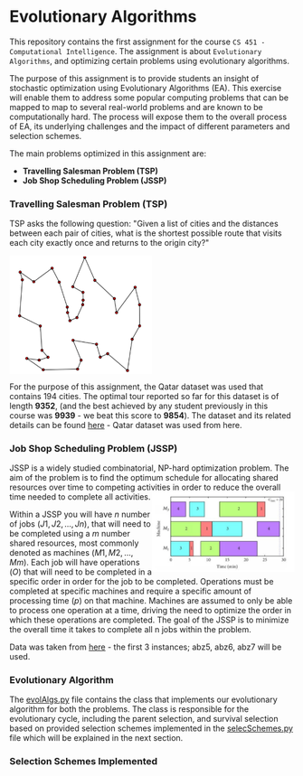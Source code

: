 # Evolutionary Algorithms

This repository contains the first assignment for the course ```CS 451 - Computational Intelligence```. The assignment is about ```Evolutionary Algorithms```, and optimizing certain problems using evolutionary algorithms. 

The purpose of this assignment is to provide students an insight of stochastic optimization using Evolutionary Algorithms (EA). This exercise will enable them to address some popular computing problems that can be mapped to map to several real-world problems and are known to be computationally hard. The process will expose them to the overall process of EA, its underlying challenges and the impact of different parameters and selection schemes.

The main problems optimized in this assignment are:
- **Travelling Salesman Problem (TSP)**
- **Job Shop Scheduling Problem (JSSP)**

### Travelling Salesman Problem (TSP)
TSP asks the following question: "Given a list of cities and the distances between each pair of cities, what is the shortest possible route that visits each city exactly once and returns to the origin city?" 

<img align="center" src="data/tsp.png" width="50%" />

For the purpose of this assignment, the Qatar dataset was used that contains 194 cities. The optimal tour reported so far for this dataset is of length **9352**, (and the best achieved by any student previously in this course was **9939** - we beat this score to **9854**). The dataset and its related details can be found [here](http://www.math.uwaterloo.ca/tsp/world/countries.html) - Qatar dataset was used from here. 

### Job Shop Scheduling Problem (JSSP)

JSSP is a widely studied combinatorial, NP-hard optimization problem. The aim of the problem is to find the optimum schedule for allocating shared resources over time to competing activities in order to reduce the overall time needed to complete all activities. <img align="right" src="data/jssp.png" width="50%" />

Within a JSSP you will have $n$ number of jobs $(J1, J2, ..., Jn )$, that will need to be completed using a $m$ number shared resources, most commonly denoted as machines $(M1, M2, ..., Mm)$. Each job will have operations $(O)$ that will need to be completed in a specific order in order for the job to be completed. Operations must be completed at specific machines and require a specific amount of processing time $(p)$ on that machine. Machines are assumed to only be able to process one operation at a time, driving the need to optimize the order in which these operations are completed. The goal of the JSSP is to minimize the overall time it takes to complete all n jobs within the problem. 

Data was taken from [here](http://people.brunel.ac.uk/~mastjjb/jeb/orlib/files/jobshop1.txt) - the first 3 instances; abz5, abz6, abz7 will be used.

### Evolutionary Algorithm

The [evolAlgs.py](evolAlgs.py) file contains the class that implements our evolutionary algorithm for both the problems. The class is responsible for the evolutionary cycle, including the parent selection, and survival selection based on provided selection schemes implemented in the [selecSchemes.py](selecSchemes.py) file which will be explained in the next section. 


### Selection Schemes Implemented